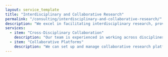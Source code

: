 ```yaml
---
layout: service_template
title: "Interdisciplinary and Collaborative Research"
permalink: "/consulting/interdisciplinary-and-collaborative-research/"
description: "We excel in facilitating interdisciplinary research, providing the computational tools and expertise necessary for successful collaboration across diverse fields. Our support ensures that complex, multi-disciplinary projects achieve their full potential."
services:
  - item: "Cross-Disciplinary Collaboration"
    description: "Our team is experienced in working across disciplines, providing the computational tools and methods necessary to support interdisciplinary research."
  - item: "Collaborative Platforms"
    description: "We can set up and manage collaborative research platforms, enabling seamless communication, data sharing, and joint development among diverse research teams."
---
```

